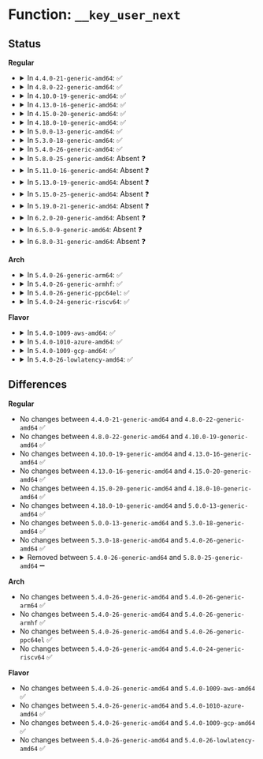 # Function: <code>__key_user_next</code>

## Status
<b>Regular</b>
<ul>
<li>
<details>
<summary>In <code>4.4.0-21-generic-amd64</code>: ✅</summary>

```c
struct rb_node * __key_user_next(struct user_namespace * user_ns, struct rb_node * n)
```

```json
{
  "name": "__key_user_next",
  "collision_type": "Unique Static",
  "inline_type": "No",
  "funcs": [
    {
      "addr": 18446744071582211072,
      "name": "__key_user_next",
      "external": false,
      "loc": "security/keys/proc.c:272",
      "file": "security/keys/proc.c",
      "inline": "seen, unknown",
      "caller_inline": [],
      "caller_func": [
        "security/keys/proc.c:proc_key_users_next",
        "security/keys/proc.c:proc_key_users_start"
      ]
    }
  ],
  "symbols": [
    {
      "addr": 18446744071582211072,
      "name": "__key_user_next",
      "section": ".text",
      "bind": "STB_LOCAL",
      "size": 75
    }
  ]
}
```
</details>
</li>
<li>
<details>
<summary>In <code>4.8.0-22-generic-amd64</code>: ✅</summary>

```c
struct rb_node * __key_user_next(struct user_namespace * user_ns, struct rb_node * n)
```

```json
{
  "name": "__key_user_next",
  "collision_type": "Unique Static",
  "inline_type": "No",
  "funcs": [
    {
      "addr": 18446744071582427984,
      "name": "__key_user_next",
      "external": false,
      "loc": "security/keys/proc.c:272",
      "file": "security/keys/proc.c",
      "inline": "seen, unknown",
      "caller_inline": [],
      "caller_func": [
        "security/keys/proc.c:proc_key_users_next",
        "security/keys/proc.c:proc_key_users_start",
        "security/keys/proc.c:proc_key_users_start"
      ]
    }
  ],
  "symbols": [
    {
      "addr": 18446744071582427984,
      "name": "__key_user_next",
      "section": ".text",
      "bind": "STB_LOCAL",
      "size": 75
    }
  ]
}
```
</details>
</li>
<li>
<details>
<summary>In <code>4.10.0-19-generic-amd64</code>: ✅</summary>

```c
struct rb_node * __key_user_next(struct user_namespace * user_ns, struct rb_node * n)
```

```json
{
  "name": "__key_user_next",
  "collision_type": "Unique Static",
  "inline_type": "No",
  "funcs": [
    {
      "addr": 18446744071582520160,
      "name": "__key_user_next",
      "external": false,
      "loc": "security/keys/proc.c:272",
      "file": "security/keys/proc.c",
      "inline": "seen, unknown",
      "caller_inline": [],
      "caller_func": [
        "security/keys/proc.c:proc_key_users_next",
        "security/keys/proc.c:proc_key_users_start",
        "security/keys/proc.c:proc_key_users_start"
      ]
    }
  ],
  "symbols": [
    {
      "addr": 18446744071582520160,
      "name": "__key_user_next",
      "section": ".text",
      "bind": "STB_LOCAL",
      "size": 75
    }
  ]
}
```
</details>
</li>
<li>
<details>
<summary>In <code>4.13.0-16-generic-amd64</code>: ✅</summary>

```c
struct rb_node * __key_user_next(struct user_namespace * user_ns, struct rb_node * n)
```

```json
{
  "name": "__key_user_next",
  "collision_type": "Unique Static",
  "inline_type": "No",
  "funcs": [
    {
      "addr": 18446744071582601920,
      "name": "__key_user_next",
      "external": false,
      "loc": "security/keys/proc.c:272",
      "file": "security/keys/proc.c",
      "inline": "seen, unknown",
      "caller_inline": [],
      "caller_func": [
        "security/keys/proc.c:proc_key_users_next",
        "security/keys/proc.c:proc_key_users_start",
        "security/keys/proc.c:proc_key_users_start"
      ]
    }
  ],
  "symbols": [
    {
      "addr": 18446744071582601920,
      "name": "__key_user_next",
      "section": ".text",
      "bind": "STB_LOCAL",
      "size": 75
    }
  ]
}
```
</details>
</li>
<li>
<details>
<summary>In <code>4.15.0-20-generic-amd64</code>: ✅</summary>

```c
struct rb_node * __key_user_next(struct user_namespace * user_ns, struct rb_node * n)
```

```json
{
  "name": "__key_user_next",
  "collision_type": "Unique Static",
  "inline_type": "No",
  "funcs": [
    {
      "addr": 18446744071582755344,
      "name": "__key_user_next",
      "external": false,
      "loc": "security/keys/proc.c:274",
      "file": "security/keys/proc.c",
      "inline": "seen, unknown",
      "caller_inline": [],
      "caller_func": [
        "security/keys/proc.c:proc_key_users_next",
        "security/keys/proc.c:proc_key_users_start",
        "security/keys/proc.c:proc_key_users_start"
      ]
    }
  ],
  "symbols": [
    {
      "addr": 18446744071582755344,
      "name": "__key_user_next",
      "section": ".text",
      "bind": "STB_LOCAL",
      "size": 75
    }
  ]
}
```
</details>
</li>
<li>
<details>
<summary>In <code>4.18.0-10-generic-amd64</code>: ✅</summary>

```c
struct rb_node * __key_user_next(struct user_namespace * user_ns, struct rb_node * n)
```

```json
{
  "name": "__key_user_next",
  "collision_type": "Unique Static",
  "inline_type": "No",
  "funcs": [
    {
      "addr": 18446744071582955536,
      "name": "__key_user_next",
      "external": false,
      "loc": "security/keys/proc.c:253",
      "file": "security/keys/proc.c",
      "inline": "seen, unknown",
      "caller_inline": [],
      "caller_func": [
        "security/keys/proc.c:proc_key_users_next",
        "security/keys/proc.c:proc_key_users_start",
        "security/keys/proc.c:proc_key_users_start"
      ]
    }
  ],
  "symbols": [
    {
      "addr": 18446744071582955536,
      "name": "__key_user_next",
      "section": ".text",
      "bind": "STB_LOCAL",
      "size": 75
    }
  ]
}
```
</details>
</li>
<li>
<details>
<summary>In <code>5.0.0-13-generic-amd64</code>: ✅</summary>

```c
struct rb_node * __key_user_next(struct user_namespace * user_ns, struct rb_node * n)
```

```json
{
  "name": "__key_user_next",
  "collision_type": "Unique Static",
  "inline_type": "No",
  "funcs": [
    {
      "addr": 18446744071583065104,
      "name": "__key_user_next",
      "external": false,
      "loc": "security/keys/proc.c:251",
      "file": "security/keys/proc.c",
      "inline": "seen, unknown",
      "caller_inline": [],
      "caller_func": [
        "security/keys/proc.c:proc_key_users_next",
        "security/keys/proc.c:proc_key_users_start",
        "security/keys/proc.c:proc_key_users_start"
      ]
    }
  ],
  "symbols": [
    {
      "addr": 18446744071583065104,
      "name": "__key_user_next",
      "section": ".text",
      "bind": "STB_LOCAL",
      "size": 75
    }
  ]
}
```
</details>
</li>
<li>
<details>
<summary>In <code>5.3.0-18-generic-amd64</code>: ✅</summary>

```c
struct rb_node * __key_user_next(struct user_namespace * user_ns, struct rb_node * n)
```

```json
{
  "name": "__key_user_next",
  "collision_type": "Unique Static",
  "inline_type": "No",
  "funcs": [
    {
      "addr": 18446744071583249760,
      "name": "__key_user_next",
      "external": false,
      "loc": "security/keys/proc.c:250",
      "file": "security/keys/proc.c",
      "inline": "seen, unknown",
      "caller_inline": [],
      "caller_func": [
        "security/keys/proc.c:proc_key_users_next",
        "security/keys/proc.c:proc_key_users_start"
      ]
    }
  ],
  "symbols": [
    {
      "addr": 18446744071583249760,
      "name": "__key_user_next",
      "section": ".text",
      "bind": "STB_LOCAL",
      "size": 77
    }
  ]
}
```
</details>
</li>
<li>
<details>
<summary>In <code>5.4.0-26-generic-amd64</code>: ✅</summary>

```c
struct rb_node * __key_user_next(struct user_namespace * user_ns, struct rb_node * n)
```

```json
{
  "name": "__key_user_next",
  "collision_type": "Unique Static",
  "inline_type": "No",
  "funcs": [
    {
      "addr": 18446744071583355600,
      "name": "__key_user_next",
      "external": false,
      "loc": "security/keys/proc.c:250",
      "file": "security/keys/proc.c",
      "inline": "seen, unknown",
      "caller_inline": [],
      "caller_func": [
        "security/keys/proc.c:proc_key_users_next",
        "security/keys/proc.c:proc_key_users_start"
      ]
    }
  ],
  "symbols": [
    {
      "addr": 18446744071583355600,
      "name": "__key_user_next",
      "section": ".text",
      "bind": "STB_LOCAL",
      "size": 77
    }
  ]
}
```
</details>
</li>
<li>
<details>
<summary>In <code>5.8.0-25-generic-amd64</code>: Absent ❓</summary>

```json
{
  "name": "__key_user_next",
  "collision_type": "Unique Static",
  "inline_type": "Full",
  "funcs": [
    {
      "addr": 18446744071583692845,
      "name": "__key_user_next",
      "external": false,
      "loc": "security/keys/proc.c:252",
      "file": "security/keys/proc.c",
      "inline": "not declared, inlined",
      "caller_inline": [
        "security/keys/proc.c:proc_key_users_next",
        "security/keys/proc.c:proc_key_users_start",
        "security/keys/proc.c:proc_key_users_start"
      ],
      "caller_func": []
    }
  ],
  "symbols": []
}
```
</details>
</li>
<li>
<details>
<summary>In <code>5.11.0-16-generic-amd64</code>: Absent ❓</summary>

```json
{
  "name": "__key_user_next",
  "collision_type": "Unique Static",
  "inline_type": "Full",
  "funcs": [
    {
      "addr": 18446744071583814237,
      "name": "__key_user_next",
      "external": false,
      "loc": "security/keys/proc.c:252",
      "file": "security/keys/proc.c",
      "inline": "not declared, inlined",
      "caller_inline": [
        "security/keys/proc.c:proc_key_users_next",
        "security/keys/proc.c:proc_key_users_start",
        "security/keys/proc.c:proc_key_users_start"
      ],
      "caller_func": []
    }
  ],
  "symbols": []
}
```
</details>
</li>
<li>
<details>
<summary>In <code>5.13.0-19-generic-amd64</code>: Absent ❓</summary>

```json
{
  "name": "__key_user_next",
  "collision_type": "Unique Static",
  "inline_type": "Full",
  "funcs": [
    {
      "addr": 18446744071583838413,
      "name": "__key_user_next",
      "external": false,
      "loc": "security/keys/proc.c:252",
      "file": "security/keys/proc.c",
      "inline": "not declared, inlined",
      "caller_inline": [
        "security/keys/proc.c:proc_key_users_next",
        "security/keys/proc.c:proc_key_users_start",
        "security/keys/proc.c:proc_key_users_start"
      ],
      "caller_func": []
    }
  ],
  "symbols": []
}
```
</details>
</li>
<li>
<details>
<summary>In <code>5.15.0-25-generic-amd64</code>: Absent ❓</summary>

```json
{
  "name": "__key_user_next",
  "collision_type": "Unique Static",
  "inline_type": "Full",
  "funcs": [
    {
      "addr": 18446744071584201405,
      "name": "__key_user_next",
      "external": false,
      "loc": "security/keys/proc.c:252",
      "file": "security/keys/proc.c",
      "inline": "not declared, inlined",
      "caller_inline": [
        "security/keys/proc.c:proc_key_users_next",
        "security/keys/proc.c:proc_key_users_start",
        "security/keys/proc.c:proc_key_users_start"
      ],
      "caller_func": []
    }
  ],
  "symbols": []
}
```
</details>
</li>
<li>
<details>
<summary>In <code>5.19.0-21-generic-amd64</code>: Absent ❓</summary>

```json
{
  "name": "__key_user_next",
  "collision_type": "Unique Static",
  "inline_type": "Full",
  "funcs": [
    {
      "addr": 18446744071584804093,
      "name": "__key_user_next",
      "external": false,
      "loc": "security/keys/proc.c:252",
      "file": "security/keys/proc.c",
      "inline": "not declared, inlined",
      "caller_inline": [
        "security/keys/proc.c:proc_key_users_next",
        "security/keys/proc.c:proc_key_users_start",
        "security/keys/proc.c:proc_key_users_start"
      ],
      "caller_func": []
    }
  ],
  "symbols": []
}
```
</details>
</li>
<li>
<details>
<summary>In <code>6.2.0-20-generic-amd64</code>: Absent ❓</summary>

```json
{
  "name": "__key_user_next",
  "collision_type": "Unique Static",
  "inline_type": "Full",
  "funcs": [
    {
      "addr": 18446744071585502381,
      "name": "__key_user_next",
      "external": false,
      "loc": "security/keys/proc.c:252",
      "file": "security/keys/proc.c",
      "inline": "not declared, inlined",
      "caller_inline": [
        "security/keys/proc.c:proc_key_users_next",
        "security/keys/proc.c:proc_key_users_start",
        "security/keys/proc.c:proc_key_users_start"
      ],
      "caller_func": []
    }
  ],
  "symbols": []
}
```
</details>
</li>
<li>
<details>
<summary>In <code>6.5.0-9-generic-amd64</code>: Absent ❓</summary>

```json
{
  "name": "__key_user_next",
  "collision_type": "Unique Static",
  "inline_type": "Full",
  "funcs": [
    {
      "addr": 18446744071585733946,
      "name": "__key_user_next",
      "external": false,
      "loc": "security/keys/proc.c:252",
      "file": "security/keys/proc.c",
      "inline": "not declared, inlined",
      "caller_inline": [
        "security/keys/proc.c:proc_key_users_next",
        "security/keys/proc.c:proc_key_users_start",
        "security/keys/proc.c:proc_key_users_start"
      ],
      "caller_func": []
    }
  ],
  "symbols": []
}
```
</details>
</li>
<li>
<details>
<summary>In <code>6.8.0-31-generic-amd64</code>: Absent ❓</summary>

```json
{
  "name": "__key_user_next",
  "collision_type": "Unique Static",
  "inline_type": "Full",
  "funcs": [
    {
      "addr": 18446744071585981194,
      "name": "__key_user_next",
      "external": false,
      "loc": "security/keys/proc.c:252",
      "file": "security/keys/proc.c",
      "inline": "not declared, inlined",
      "caller_inline": [
        "security/keys/proc.c:proc_key_users_next",
        "security/keys/proc.c:proc_key_users_start",
        "security/keys/proc.c:proc_key_users_start"
      ],
      "caller_func": []
    }
  ],
  "symbols": []
}
```
</details>
</li>
</ul>
<b>Arch</b>
<ul>
<li>
<details>
<summary>In <code>5.4.0-26-generic-arm64</code>: ✅</summary>

```c
struct rb_node * __key_user_next(struct user_namespace * user_ns, struct rb_node * n)
```

```json
{
  "name": "__key_user_next",
  "collision_type": "Unique Static",
  "inline_type": "No",
  "funcs": [
    {
      "addr": 18446603336495100776,
      "name": "__key_user_next",
      "external": false,
      "loc": "security/keys/proc.c:250",
      "file": "security/keys/proc.c",
      "inline": "seen, unknown",
      "caller_inline": [],
      "caller_func": [
        "security/keys/proc.c:proc_key_users_next",
        "security/keys/proc.c:proc_key_users_start",
        "security/keys/proc.c:proc_key_users_start"
      ]
    }
  ],
  "symbols": [
    {
      "addr": 18446603336495100776,
      "name": "__key_user_next",
      "section": ".text",
      "bind": "STB_LOCAL",
      "size": 104
    }
  ]
}
```
</details>
</li>
<li>
<details>
<summary>In <code>5.4.0-26-generic-armhf</code>: ✅</summary>

```c
struct rb_node * __key_user_next(struct user_namespace * user_ns, struct rb_node * n)
```

```json
{
  "name": "__key_user_next",
  "collision_type": "Unique Static",
  "inline_type": "No",
  "funcs": [
    {
      "addr": 3228492244,
      "name": "__key_user_next",
      "external": false,
      "loc": "security/keys/proc.c:250",
      "file": "security/keys/proc.c",
      "inline": "seen, unknown",
      "caller_inline": [],
      "caller_func": [
        "security/keys/proc.c:proc_key_users_next",
        "security/keys/proc.c:proc_key_users_start"
      ]
    }
  ],
  "symbols": [
    {
      "addr": 3228492244,
      "name": "__key_user_next",
      "section": ".text",
      "bind": "STB_LOCAL",
      "size": 80
    }
  ]
}
```
</details>
</li>
<li>
<details>
<summary>In <code>5.4.0-26-generic-ppc64el</code>: ✅</summary>

```c
struct rb_node * __key_user_next(struct user_namespace * user_ns, struct rb_node * n)
```

```json
{
  "name": "__key_user_next",
  "collision_type": "Unique Static",
  "inline_type": "No",
  "funcs": [
    {
      "addr": 13835058055289004240,
      "name": "__key_user_next",
      "external": false,
      "loc": "security/keys/proc.c:250",
      "file": "security/keys/proc.c",
      "inline": "seen, unknown",
      "caller_inline": [],
      "caller_func": [
        "security/keys/proc.c:proc_key_users_next",
        "security/keys/proc.c:proc_key_users_start",
        "security/keys/proc.c:proc_key_users_start"
      ]
    }
  ],
  "symbols": [
    {
      "addr": 13835058055289004240,
      "name": "__key_user_next",
      "section": ".text",
      "bind": "STB_LOCAL",
      "size": 172
    }
  ]
}
```
</details>
</li>
<li>
<details>
<summary>In <code>5.4.0-24-generic-riscv64</code>: ✅</summary>

```c
struct rb_node * __key_user_next(struct user_namespace * user_ns, struct rb_node * n)
```

```json
{
  "name": "__key_user_next",
  "collision_type": "Unique Static",
  "inline_type": "No",
  "funcs": [
    {
      "addr": 18446743936274359962,
      "name": "__key_user_next",
      "external": false,
      "loc": "security/keys/proc.c:250",
      "file": "security/keys/proc.c",
      "inline": "seen, unknown",
      "caller_inline": [],
      "caller_func": [
        "security/keys/proc.c:proc_key_users_next",
        "security/keys/proc.c:proc_key_users_start",
        "security/keys/proc.c:proc_key_users_start"
      ]
    }
  ],
  "symbols": [
    {
      "addr": 18446743936274359962,
      "name": "__key_user_next",
      "section": ".text",
      "bind": "STB_LOCAL",
      "size": 98
    }
  ]
}
```
</details>
</li>
</ul>
<b>Flavor</b>
<ul>
<li>
<details>
<summary>In <code>5.4.0-1009-aws-amd64</code>: ✅</summary>

```c
struct rb_node * __key_user_next(struct user_namespace * user_ns, struct rb_node * n)
```

```json
{
  "name": "__key_user_next",
  "collision_type": "Unique Static",
  "inline_type": "No",
  "funcs": [
    {
      "addr": 18446744071583324336,
      "name": "__key_user_next",
      "external": false,
      "loc": "security/keys/proc.c:250",
      "file": "security/keys/proc.c",
      "inline": "seen, unknown",
      "caller_inline": [],
      "caller_func": [
        "security/keys/proc.c:proc_key_users_next",
        "security/keys/proc.c:proc_key_users_start"
      ]
    }
  ],
  "symbols": [
    {
      "addr": 18446744071583324336,
      "name": "__key_user_next",
      "section": ".text",
      "bind": "STB_LOCAL",
      "size": 77
    }
  ]
}
```
</details>
</li>
<li>
<details>
<summary>In <code>5.4.0-1010-azure-amd64</code>: ✅</summary>

```c
struct rb_node * __key_user_next(struct user_namespace * user_ns, struct rb_node * n)
```

```json
{
  "name": "__key_user_next",
  "collision_type": "Unique Static",
  "inline_type": "No",
  "funcs": [
    {
      "addr": 18446744071583261440,
      "name": "__key_user_next",
      "external": false,
      "loc": "security/keys/proc.c:250",
      "file": "security/keys/proc.c",
      "inline": "seen, unknown",
      "caller_inline": [],
      "caller_func": [
        "security/keys/proc.c:proc_key_users_next",
        "security/keys/proc.c:proc_key_users_start"
      ]
    }
  ],
  "symbols": [
    {
      "addr": 18446744071583261440,
      "name": "__key_user_next",
      "section": ".text",
      "bind": "STB_LOCAL",
      "size": 77
    }
  ]
}
```
</details>
</li>
<li>
<details>
<summary>In <code>5.4.0-1009-gcp-amd64</code>: ✅</summary>

```c
struct rb_node * __key_user_next(struct user_namespace * user_ns, struct rb_node * n)
```

```json
{
  "name": "__key_user_next",
  "collision_type": "Unique Static",
  "inline_type": "No",
  "funcs": [
    {
      "addr": 18446744071583308112,
      "name": "__key_user_next",
      "external": false,
      "loc": "security/keys/proc.c:250",
      "file": "security/keys/proc.c",
      "inline": "seen, unknown",
      "caller_inline": [],
      "caller_func": [
        "security/keys/proc.c:proc_key_users_next",
        "security/keys/proc.c:proc_key_users_start"
      ]
    }
  ],
  "symbols": [
    {
      "addr": 18446744071583308112,
      "name": "__key_user_next",
      "section": ".text",
      "bind": "STB_LOCAL",
      "size": 77
    }
  ]
}
```
</details>
</li>
<li>
<details>
<summary>In <code>5.4.0-26-lowlatency-amd64</code>: ✅</summary>

```c
struct rb_node * __key_user_next(struct user_namespace * user_ns, struct rb_node * n)
```

```json
{
  "name": "__key_user_next",
  "collision_type": "Unique Static",
  "inline_type": "No",
  "funcs": [
    {
      "addr": 18446744071583403136,
      "name": "__key_user_next",
      "external": false,
      "loc": "security/keys/proc.c:250",
      "file": "security/keys/proc.c",
      "inline": "seen, unknown",
      "caller_inline": [],
      "caller_func": [
        "security/keys/proc.c:proc_key_users_next",
        "security/keys/proc.c:proc_key_users_start"
      ]
    }
  ],
  "symbols": [
    {
      "addr": 18446744071583403136,
      "name": "__key_user_next",
      "section": ".text",
      "bind": "STB_LOCAL",
      "size": 77
    }
  ]
}
```
</details>
</li>
</ul>

## Differences
<b>Regular</b>
<ul>
<li>
No changes between <code>4.4.0-21-generic-amd64</code> and <code>4.8.0-22-generic-amd64</code> ✅
</li>
<li>
No changes between <code>4.8.0-22-generic-amd64</code> and <code>4.10.0-19-generic-amd64</code> ✅
</li>
<li>
No changes between <code>4.10.0-19-generic-amd64</code> and <code>4.13.0-16-generic-amd64</code> ✅
</li>
<li>
No changes between <code>4.13.0-16-generic-amd64</code> and <code>4.15.0-20-generic-amd64</code> ✅
</li>
<li>
No changes between <code>4.15.0-20-generic-amd64</code> and <code>4.18.0-10-generic-amd64</code> ✅
</li>
<li>
No changes between <code>4.18.0-10-generic-amd64</code> and <code>5.0.0-13-generic-amd64</code> ✅
</li>
<li>
No changes between <code>5.0.0-13-generic-amd64</code> and <code>5.3.0-18-generic-amd64</code> ✅
</li>
<li>
No changes between <code>5.3.0-18-generic-amd64</code> and <code>5.4.0-26-generic-amd64</code> ✅
</li>
<li>
<details>
<summary>Removed between <code>5.4.0-26-generic-amd64</code> and <code>5.8.0-25-generic-amd64</code> ➖</summary>

```c
struct rb_node * __key_user_next(struct user_namespace * user_ns, struct rb_node * n)
```
</details>
</li>
</ul>
<b>Arch</b>
<ul>
<li>
No changes between <code>5.4.0-26-generic-amd64</code> and <code>5.4.0-26-generic-arm64</code> ✅
</li>
<li>
No changes between <code>5.4.0-26-generic-amd64</code> and <code>5.4.0-26-generic-armhf</code> ✅
</li>
<li>
No changes between <code>5.4.0-26-generic-amd64</code> and <code>5.4.0-26-generic-ppc64el</code> ✅
</li>
<li>
No changes between <code>5.4.0-26-generic-amd64</code> and <code>5.4.0-24-generic-riscv64</code> ✅
</li>
</ul>
<b>Flavor</b>
<ul>
<li>
No changes between <code>5.4.0-26-generic-amd64</code> and <code>5.4.0-1009-aws-amd64</code> ✅
</li>
<li>
No changes between <code>5.4.0-26-generic-amd64</code> and <code>5.4.0-1010-azure-amd64</code> ✅
</li>
<li>
No changes between <code>5.4.0-26-generic-amd64</code> and <code>5.4.0-1009-gcp-amd64</code> ✅
</li>
<li>
No changes between <code>5.4.0-26-generic-amd64</code> and <code>5.4.0-26-lowlatency-amd64</code> ✅
</li>
</ul>
